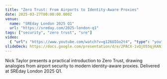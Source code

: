 ```yaml
---
title: "Zero Trust: From Airports to Identity-Aware Proxies"
date: 2025-03-27T00:00:00.000Z
venue:
  name: "SREday London 2025 Q1"
  url: "https://sreday.com/2025-london-q1"
tags: ["security", "zero trust", "sre"]
video:
  { "url": "https://www.youtube.com/watch?v=g126UIGo2t4", "type": "youtube" }
slideDeck: https://docs.google.com/presentation/d/e/2PACX-1vQjO55qjKAN1SgNQMg1WcecU3w0_dVm7eQpUoBoUSrMwPzTYDvVfqsmB9OL1XMDdEoSwWpO-IMKLMTH/pub?start=false&loop=false&delayms=5000&slide=id.p
---
```


Nick Taylor presents a practical introduction to Zero Trust, drawing analogies from airport security to modern identity-aware proxies. Delivered at SREday London 2025 Q1.
